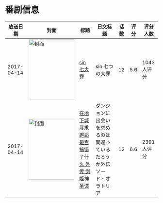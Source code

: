 # 番剧信息

|放送日期|封面|标题|日文标题|话数|评分|评分人数|
|---|---|---|---|---|---|---|
|2017-04-14|<img src="https://lain.bgm.tv/pic/cover/c/01/90/189784_Q31of.jpg" alt="封面" style="width:150px;height:200px;object-fit:cover;">|[sin 七大罪](https://bangumi.tv/subject/189784)|sin 七つの大罪|12|5.6|1043人评分|
|2017-04-14|<img src="https://lain.bgm.tv/pic/cover/c/78/18/172155_CZ1gc.jpg" alt="封面" style="width:150px;height:200px;object-fit:cover;">|[在地下城寻求邂逅是否搞错了什么 外传 剑姬神圣谭](https://bangumi.tv/subject/172155)|ダンジョンに出会いを求めるのは間違っているだろうか外伝 ソード・オラトリア|12|6.6|2391人评分|
